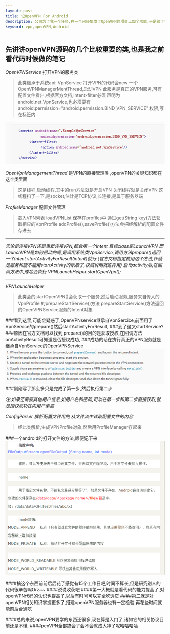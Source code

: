 ```yaml
---
layout: post
title: 记OpenVPN For Android 
description: 公司为了我一个任务,在一个已经集成了OpenVPN的项目上加个功能,于是给了我代码,今天终于搞定了,讲道理,看代码的时间花了很长,现在终于算是基本懂了openVPN for android 的代码,但openVPN的相关知识还不太懂,有时间补一下
keyword: vpn,openVPN,Android
---
```

## 先讲讲openVPN源码的几个比较重要的类,也是我之前看代码时候做的笔记

*OpenVPNService*   打开VPN的服务类
> 此类继承于系统api: VpnService
> 打开VPN的代码会new 一个OpenVPNManagerMentThread,启动VPN
> 此服务是真正的VPN服务,可有配置文件看出,根据官方文档,intent-filter必须
> 声明为android.net.VpnService,也必须要有
	android:permission="android.permission.BIND_VPN_SERVICE"
> 权限,写在<sercive>标签内
	
![VpnService声明](/images/2016-11/10-01.png)


*OpenVpnManagementThread*  是VPN的直接管理类 ,openVPN的关键知识都在这个类里面
> 这是线程,启动线程,其中的run方法就是开启VPN
> 关闭线程就是关闭VPN
> 这线程扫了一下,是socket,估计是TCP协议,长连接,是属于服务器端

*ProfileManager* 配置文件管理
> 载入VPN列表 loadVPNList
> 保存在profiles中
> 通过get(String key)方法获取相应的VpnProfile
> addProfile(),saveProfile()方法会把经解析的配置文件存进去
------------------------------------------------------------


	
*无论是连接VPN还是重新连接VPN,都会用一个Intent 目标class是LaunchVPN
而LaunchVPN是如何启动的呢,是调用系统类VpnService,调用方法prepare()返回一个Intent
startActivityForResult(intent)就行
(官方文档指定要用这个方法,怀疑是服务和能不能用startActivity的歇歇了,权威说明就这样用)
启动activity后,在回调方法中,成功会执行     VPNLaunchHelper.startOpenVpn();*
	
--------------------------------------------------------------
	
*VPNLaunchHelper*
> 此类会的startOpenVPN()会获取一个服务,然后启动服务,服务来自传入的VpnProfile
> 的prepareStartService()方法
> prepareStartService()方法返回的OpenVPNService服务的Intent对象

###看到这里,可能会疑惑了,OpenVPNservice继承自VpnSercice,前面用了VpnService的prepare()然后startActivityForResult,
###到了这又startService?
###原因在官方文档可以找到,prepare()的目的是获取授权,在回调方法onActivityResult可知道是否授权成功,
###成功的话在执行真正的VPN服务就是继承自VpnService的OpenVPNService
![VPNService步骤](/images/2016-11/10-02.png)
###刚刚写了那么多只是完成了第一步,然后执行第二步
	
*注:如果还需要其他用户信息,如用户名和密码,可以在第一步和第二步直接获取,就是授权成功在向用户索要*
	
*ConfigParser 解析配置文件用的,从文件流中读取配置文件的内容*
> 经此类解析,生成VPNProfile对象,然后用ProfileManager存起来

	
###一个android的打开文件的方法,顺便记下来
![openFile](/images/2016-11/10-03.png)


####搞这个东西前前后后花了感觉有15个工作日吧,时间不算长,但是研究别人的代码很辛苦啊Orz~~
####说说收获吧
####第一大概就是看代码的能力提高了,对openVPN代码的认识也提高了,以后有时间可以完全吃透它
####第二就是对openVPN相关知识掌握更多了,搭建openVPN服务器也有一定检验,再花些时间就能前后台通吃

####总的来说,openVPN要学的东西还很多,现在算是入门了,诸如它的相关协议目前还是不懂,
####penVPN全部搞会了会不会就成大神了呢哈哈哈哈
